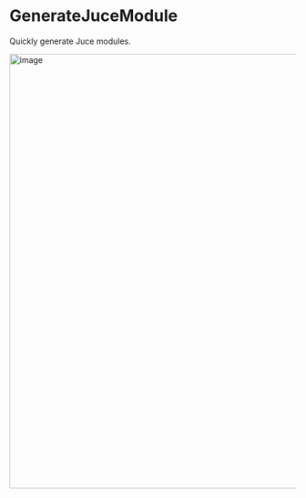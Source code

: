 # GenerateJuceModule
Quickly generate Juce modules.

<img width="762" alt="image" src="https://user-images.githubusercontent.com/6765676/111916852-3c2c1880-8a7d-11eb-9b14-af27ade8d58b.png">
